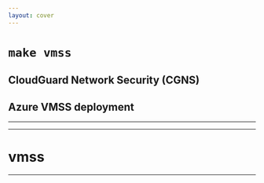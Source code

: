 ```yaml
---
layout: cover
---
```

# `make vmss`
## CloudGuard Network Security (CGNS)
## Azure VMSS deployment

---
---
# vmss
---